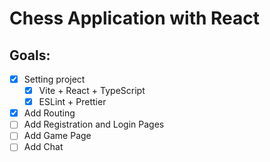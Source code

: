 # Chess Application with React

## Goals:

- [x] Setting project
  - [x] Vite + React + TypeScript
  - [x] ESLint + Prettier
- [x] Add Routing
- [ ] Add Registration and Login Pages
- [ ] Add Game Page
- [ ] Add Chat
